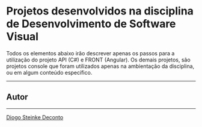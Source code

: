 # Projetos desenvolvidos na disciplina de Desenvolvimento de Software Visual

Todos os elementos abaixo irão descrever apenas os passos para a utilização do projeto API (C#) e FRONT (Angular). Os demais projetos, são projetos console que foram utilizados apenas na ambientação da disciplina, ou em algum conteúdo específico.
___


## Autor
___
[Diogo Steinke Deconto](https://www.linkedin.com/in/diogodeconto/)
